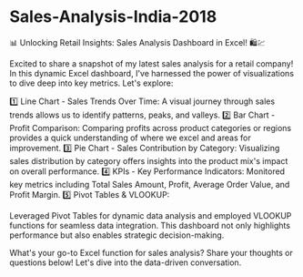 # Sales-Analysis-India-2018

📊 Unlocking Retail Insights: Sales Analysis Dashboard in Excel! 🛍️💹

Excited to share a snapshot of my latest sales analysis for a retail company! In this dynamic Excel dashboard, I've harnessed the power of visualizations to dive deep into key metrics. Let's explore:

1️⃣ Line Chart - Sales Trends Over Time:
         A visual journey through sales trends allows us to identify patterns, peaks, and valleys. 
2️⃣ Bar Chart - Profit Comparison:
         Comparing profits across product categories or regions provides a quick understanding of where we excel and areas for improvement. 
3️⃣ Pie Chart - Sales Contribution by Category:
         Visualizing sales distribution by category offers insights into the product mix's impact on overall performance. 
4️⃣ KPIs - Key Performance Indicators:
         Monitored key metrics including Total Sales Amount, Profit, Average Order Value, and Profit Margin. 
5️⃣ Pivot Tables & VLOOKUP:

Leveraged Pivot Tables for dynamic data analysis and employed VLOOKUP functions for seamless data integration. This dashboard not only highlights performance but also enables strategic decision-making. 

What's your go-to Excel function for sales analysis? Share your thoughts or questions below! Let's dive into the data-driven conversation. 
